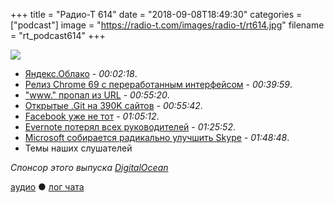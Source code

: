 +++
title = "Радио-Т 614"
date = "2018-09-08T18:49:30"
categories = ["podcast"]
image = "https://radio-t.com/images/radio-t/rt614.jpg"
filename = "rt_podcast614"
+++

![](https://radio-t.com/images/radio-t/rt614.jpg)

- [Яндекс.Облако](https://cloud.yandex.ru/docs) - *00:02:18*.
- [Релиз Chrome 69 с переработанным интерфейсом](http://www.opennet.ru/opennews/art.shtml?num=49227) - *00:39:59*.
- ["www." пропал из URL](https://bugs.chromium.org/p/chromium/issues/detail?id=881410) - *00:55:20*.
- [Открытые .Git на 390K сайтов](https://threatpost.com/open-git-directories-leave-390k-websites-vulnerable/137299/) - *00:55:42*.
- [Facebook уже не тот](http://www.pewresearch.org/fact-tank/2018/09/05/americans-are-changing-their-relationship-with-facebook/) - *01:05:12*.
- [Evernote потерял всех руководителей](https://techcrunch.com/2018/09/04/evernote-lost-its-cto-cfo-cpo-and-hr-head-in-the-last-month-as-it-eyes-another-fundraise/) - *01:25:52*.
- [Microsoft собирается радикально улучшить Skype](https://habr.com/post/422421/) - *01:48:48*.
- Темы наших слушателей

*Спонсор этого выпуска [DigitalOcean](https://www.digitalocean.com)*


[аудио](http://cdn.radio-t.com/rt_podcast614.mp3) ● [лог чата](http://chat.radio-t.com/logs/radio-t-614.html)
<audio src="http://cdn.radio-t.com/rt_podcast614.mp3" preload="none"></audio>
